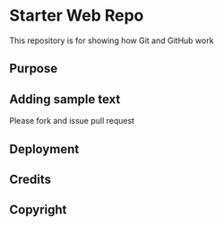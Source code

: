# Starter Web Repo

This repository is for showing how Git and GitHub work

## Purpose

## Adding sample text
Please fork and issue pull request
## Deployment
## Credits
## Copyright 

